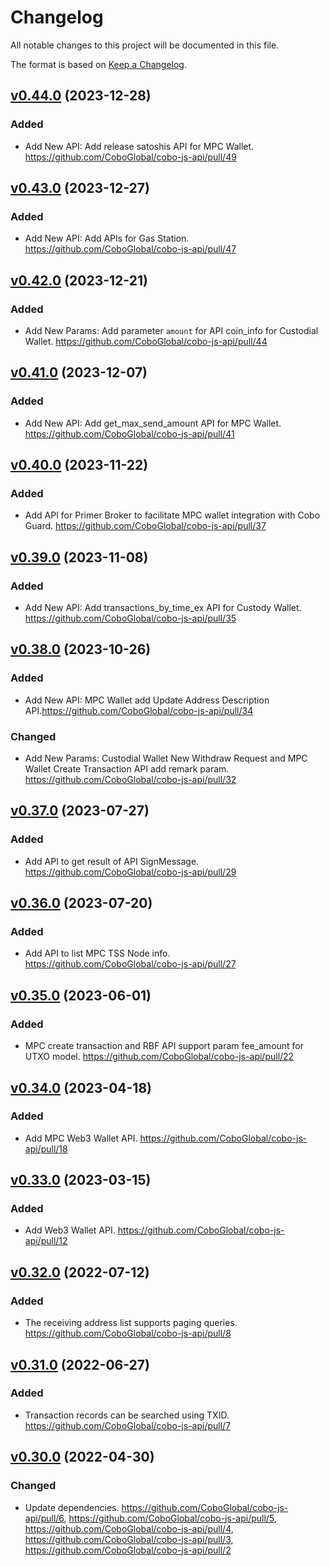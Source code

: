 # Changelog

All notable changes to this project will be documented in this file.

The format is based on [Keep a Changelog](https://keepachangelog.com/en/1.0.0/).

## [v0.44.0] (2023-12-28)
[v0.44.0]: https://github.com/CoboGlobal/cobo-js-api/compare/v0.43.0...v0.44.0
### Added
- Add New API: Add release satoshis API for MPC Wallet. https://github.com/CoboGlobal/cobo-js-api/pull/49

## [v0.43.0] (2023-12-27)
[v0.43.0]: https://github.com/CoboGlobal/cobo-js-api/compare/v0.42.0...v0.43.0
### Added
- Add New API: Add APIs for Gas Station. https://github.com/CoboGlobal/cobo-js-api/pull/47

## [v0.42.0] (2023-12-21)
[v0.42.0]: https://github.com/CoboGlobal/cobo-js-api/compare/v0.41.0...v0.42.0
### Added
- Add New Params: Add parameter `amount` for API coin_info for Custodial Wallet. https://github.com/CoboGlobal/cobo-js-api/pull/44

## [v0.41.0] (2023-12-07)
[v0.41.0]: https://github.com/CoboGlobal/cobo-js-api/compare/v0.40.0...v0.41.0
### Added
- Add New API: Add get_max_send_amount API for MPC Wallet. https://github.com/CoboGlobal/cobo-js-api/pull/41

## [v0.40.0] (2023-11-22)
[v0.40.0]: https://github.com/CoboGlobal/cobo-js-api/compare/v0.39.0...v0.40.0
### Added
- Add API for Primer Broker to facilitate MPC wallet integration with Cobo Guard. https://github.com/CoboGlobal/cobo-js-api/pull/37

## [v0.39.0] (2023-11-08)
[v0.39.0]: https://github.com/CoboGlobal/cobo-js-api/compare/v0.38.0...v0.39.0
### Added
- Add New API: Add transactions_by_time_ex API for Custody Wallet. https://github.com/CoboGlobal/cobo-js-api/pull/35

## [v0.38.0] (2023-10-26)
[v0.38.0]: https://github.com/CoboGlobal/cobo-js-api/compare/v0.37.0...v0.38.0
### Added
- Add New API: MPC Wallet add Update Address Description API.https://github.com/CoboGlobal/cobo-js-api/pull/34
### Changed
- Add New Params: Custodial Wallet New Withdraw Request and MPC Wallet Create Transaction API add remark param. https://github.com/CoboGlobal/cobo-js-api/pull/32

## [v0.37.0] (2023-07-27)
[v0.37.0]: https://github.com/CoboGlobal/cobo-js-api/compare/v0.36.0...v0.37.0
### Added
- Add API to get result of API SignMessage. https://github.com/CoboGlobal/cobo-js-api/pull/29

## [v0.36.0] (2023-07-20)
[v0.36.0]: https://github.com/CoboGlobal/cobo-js-api/compare/v0.35.0...v0.36.0
### Added
- Add API to list MPC TSS Node info. https://github.com/CoboGlobal/cobo-js-api/pull/27

## [v0.35.0] (2023-06-01)
[v0.35.0]: https://github.com/CoboGlobal/cobo-js-api/compare/v0.34.0...v0.35.0
### Added
- MPC create transaction and RBF API support param fee_amount for UTXO model. https://github.com/CoboGlobal/cobo-js-api/pull/22

## [v0.34.0] (2023-04-18)
[v0.34.0]: https://github.com/CoboGlobal/cobo-js-api/compare/v0.33.0...v0.34.0
### Added
- Add MPC Web3 Wallet API. https://github.com/CoboGlobal/cobo-js-api/pull/18

## [v0.33.0] (2023-03-15)
[v0.33.0]: https://github.com/CoboGlobal/cobo-js-api/compare/v0.32.0...v0.33.0
### Added
- Add Web3 Wallet API. https://github.com/CoboGlobal/cobo-js-api/pull/12

## [v0.32.0] (2022-07-12)
[v0.32.0]: https://github.com/CoboGlobal/cobo-js-api/compare/v0.31.0...v0.32.0

### Added
- The receiving address list supports paging queries. https://github.com/CoboGlobal/cobo-js-api/pull/8


## [v0.31.0] (2022-06-27)
[v0.31.0]: https://github.com/CoboGlobal/cobo-js-api/compare/v0.30.0...v0.31.0

### Added 
- Transaction records can be searched using TXID. https://github.com/CoboGlobal/cobo-js-api/pull/7


## [v0.30.0] (2022-04-30)
[v0.30.0]: https://github.com/CoboGlobal/cobo-js-api/compare/v0.29.0...v0.30.0

### Changed
- Update dependencies. https://github.com/CoboGlobal/cobo-js-api/pull/6, https://github.com/CoboGlobal/cobo-js-api/pull/5, https://github.com/CoboGlobal/cobo-js-api/pull/4, https://github.com/CoboGlobal/cobo-js-api/pull/3, https://github.com/CoboGlobal/cobo-js-api/pull/2




